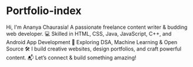 # Portfolio-index
 Hi, I'm Ananya Chaurasia! A passionate freelance content writer &amp; budding web developer. 💻 Skilled in HTML, CSS, Java, JavaScript, C++, and Android App Development 🌱 Exploring DSA, Machine Learning &amp; Open Source 🛠️ I build creative websites, design portfolios, and craft powerful content. 📬 Let’s connect &amp; build something amazing!
